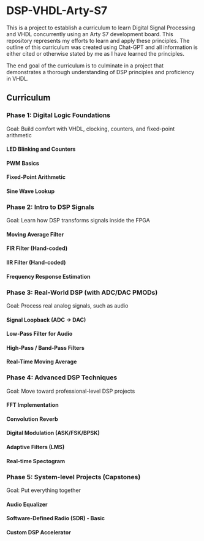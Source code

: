 # DSP-VHDL-Arty-S7
This is a project to establish a curriculum to learn Digital Signal Processing and VHDL concurrently using an Arty S7 development board. This repository represents my efforts to learn and apply these principles. The outline of this curriculum was created using Chat-GPT and all information is either cited or otherwise stated by me as I have learned the principles.

The end goal of the curriculum is to culminate in a project that demonstrates a thorough understanding of DSP principles and proficiency in VHDL.

## Curriculum
### Phase 1: Digital Logic Foundations
Goal: Build comfort with VHDL, clocking, counters, and fixed-point arithmetic
#### LED Blinking and Counters

#### PWM Basics

#### Fixed-Point Arithmetic

#### Sine Wave Lookup

### Phase 2: Intro to DSP Signals
Goal: Learn how DSP transforms signals inside the FPGA
#### Moving Average Filter

#### FIR Filter (Hand-coded)

#### IIR Filter (Hand-coded)

#### Frequency Response Estimation

### Phase 3: Real-World DSP (with ADC/DAC PMODs)
Goal: Process real analog signals, such as audio
#### Signal Loopback (ADC -> DAC)

#### Low-Pass Filter for Audio

#### High-Pass / Band-Pass Filters

#### Real-Time Moving Average

### Phase 4: Advanced DSP Techniques
Goal: Move toward professional-level DSP projects
#### FFT Implementation

#### Convolution Reverb

#### Digital Modulation (ASK/FSK/BPSK)

#### Adaptive Filters (LMS)

#### Real-time Spectogram

### Phase 5: System-level Projects (Capstones)
Goal: Put everything together
#### Audio Equalizer

#### Software-Defined Radio (SDR) - Basic

#### Custom DSP Accelerator
